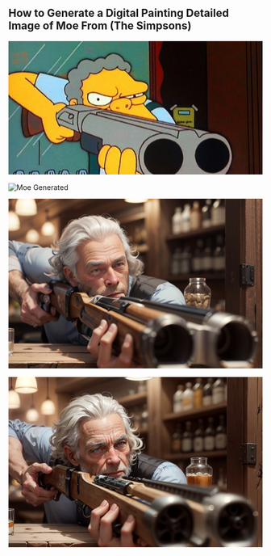 ## How to Generate a Digital Painting Detailed Image of Moe From (The Simpsons)

![Moe Source](https://github.com/bartczernicki/StableDiffusion/blob/main/ImgToImg/Simpsons/Moe/Moe-Source.jpg)

![Moe Generated](https://github.com/bartczernicki/StableDiffusion/blob/main/ImgToImg/Simpsons/Moe/Moe-Generated.jpg)

![Moe Generated-Inpaint](https://github.com/bartczernicki/StableDiffusion/blob/main/ImgToImg/Simpsons/Moe/Moe-Generated-InpaintTouchup.png)

![Moe Generated-LoopUpscaled](https://github.com/bartczernicki/StableDiffusion/blob/main/ImgToImg/Simpsons/Moe/Moe-Generated-LoopUpscaled.png)
